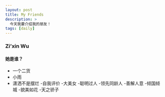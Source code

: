 ```yaml
---
layout: post
title: My Friends
description: >
  今天我要介绍我的朋友！
tags: [daily]
---
```


### Zi’xin Wu

#### 她是谁？
* 一个二货
* 小雨
* 潇洒不是摆烂
-自我评价
  -大美女
  -聪明过人
  -领先同龄人
  -善解人意
  -倾国倾城
  -貌美如花
  -天之骄子
